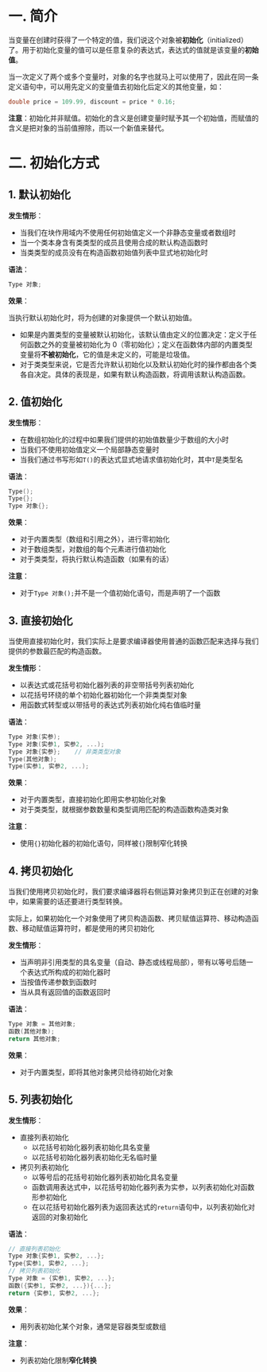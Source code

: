 # 一. 简介

当变量在创建时获得了一个特定的值，我们说这个对象被**初始化**（initialized）了。用于初始化变量的值可以是任意复杂的表达式，表达式的值就是该变量的**初始值**。

当一次定义了两个或多个变量时，对象的名字也就马上可以使用了，因此在同一条定义语句中，可以用先定义的变量值去初始化后定义的其他变量，如：

```c++
double price = 109.99, discount = price * 0.16;
```

**注意**：初始化并非赋值。初始化的含义是创建变量时赋予其一个初始值，而赋值的含义是把对象的当前值擦除，而以一个新值来替代。



# 二. 初始化方式

## 1. 默认初始化

**发生情形**：

- 当我们在块作用域内不使用任何初始值定义一个非静态变量或者数组时
- 当一个类本身含有类类型的成员且使用合成的默认构造函数时
- 当类类型的成员没有在构造函数初始值列表中显式地初始化时

**语法**：

```C++
Type 对象;
```

**效果**：

当执行默认初始化时，将为创建的对象提供一个默认初始值。

- 如果是内置类型的变量被默认初始化，该默认值由定义的位置决定：定义于任何函数之外的变量被初始化为 0（零初始化）；定义在函数体内部的内置类型变量将**不被初始化**，它的值是未定义的，可能是垃圾值。
- 对于类类型来说，它是否允许默认初始化以及默认初始化时的操作都由各个类各自决定。具体的表现是，如果有默认构造函数，将调用该默认构造函数。



## 2. 值初始化

**发生情形**：

- 在数组初始化的过程中如果我们提供的初始值数量少于数组的大小时
- 当我们不使用初始值定义一个局部静态变量时
- 当我们通过书写形如`T()`的表达式显式地请求值初始化时，其中`T`是类型名

**语法**：

```c++
Type();
Type{};
Type 对象{};
```

**效果**：

- 对于内置类型（数组和引用之外），进行零初始化
- 对于数组类型，对数组的每个元素进行值初始化
- 对于类类型，将执行默认构造函数（如果有的话）

**注意**：

- 对于`Type 对象();`并不是一个值初始化语句，而是声明了一个函数



## 3. 直接初始化

当使用直接初始化时，我们实际上是要求编译器使用普通的函数匹配来选择与我们提供的参数最匹配的构造函数。

**发生情形**：

- 以表达式或花括号初始化器列表的非空带括号列表初始化
- 以花括号环绕的单个初始化器初始化一个非类类型对象
- 用函数式转型或以带括号的表达式列表初始化纯右值临时量

**语法**：

```c++
Type 对象(实参);
Type 对象(实参1, 实参2, ...);
Type 对象{实参};	// 非类类型对象
Type(其他对象);
Type(实参1, 实参2, ...);
```

**效果**：

- 对于内置类型，直接初始化即用实参初始化对象
- 对于类类型，就根据参数数量和类型调用匹配的构造函数构造类对象

**注意**：

- 使用`{}`初始化器的初始化语句，同样被`{}`限制窄化转换



## 4. 拷贝初始化

当我们使用拷贝初始化时，我们要求编译器将右侧运算对象拷贝到正在创建的对象中，如果需要的话还要进行类型转换。

实际上，如果初始化一个对象使用了拷贝构造函数、拷贝赋值运算符、移动构造函数、移动赋值运算符时，都是使用的拷贝初始化

**发生情形**：

- 当声明非引用类型的具名变量（自动、静态或线程局部），带有以等号后随一个表达式所构成的初始化器时
- 当按值传递参数到函数时
- 当从具有返回值的函数返回时

**语法**：

```c++
Type 对象 = 其他对象;
函数(其他对象);
return 其他对象;
```

**效果**：

- 对于内置类型，即将其他对象拷贝给待初始化对象



## 5. 列表初始化

**发生情形**：

- 直接列表初始化
  - 以花括号初始化器列表初始化具名变量
  - 以花括号初始化器列表初始化无名临时量
- 拷贝列表初始化
  - 以等号后的花括号初始化器列表初始化具名变量
  - 函数调用表达式中，以花括号初始化器列表为实参，以列表初始化对函数形参初始化
  - 在以花括号初始化器列表为返回表达式的`return`语句中，以列表初始化对返回的对象初始化

**语法**：

```c++
// 直接列表初始化
Type 对象{实参1, 实参2, ...};
Type{实参1, 实参2, ...};
// 拷贝列表初始化
Type 对象 = {实参1, 实参2, ...};
函数({实参1, 实参2, ...}){...};
return {实参1, 实参2, ...};
```

**效果**：

- 用列表初始化某个对象，通常是容器类型或数组

**注意**：

- 列表初始化限制**窄化转换**